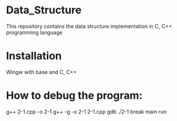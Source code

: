 # Data_Structure
This repository contains the data structure implementation in C, C++ programming language

# Installation
Wingw with base and C, C++

# How to debug the program:
g++ 2-1.cpp -o 2-1
g++ -g -o 2-1 2-1.cpp
gdb ./2-1
break main
run